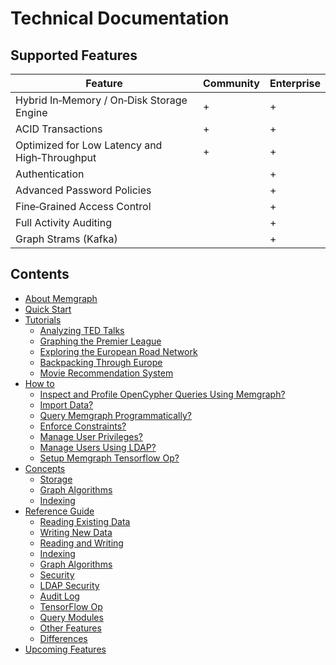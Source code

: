 # Technical Documentation

## Supported Features

Feature                                               | Community | Enterprise
------------------------------------------------------|-----------|-----------
Hybrid In&#8209;Memory / On&#8209;Disk Storage Engine |     +     |     +
ACID Transactions                                     |     +     |     +
Optimized for Low Latency and High&#8209;Throughput   |     +     |     +
Authentication                                        |           |     +
Advanced Password Policies                            |           |     +
Fine&#8209;Grained Access Control                     |           |     +
Full Activity Auditing                                |           |     +
Graph Strams (Kafka)                                  |           |     +

[//]: # (When adding a new documentation file, please add it to the list)

## Contents

  * [About Memgraph](#about-memgraph)
  * [Quick Start](quick-start.md)
  * [Tutorials](tutorials/tutorials-overview.md)
    * [Analyzing TED Talks](tutorials/analyzing-TED-talks.md)
    * [Graphing the Premier League](tutorials/graphing-the-premier-league.md)
    * [Exploring the European Road Network](tutorials/exploring-the-european-road-network.md)
    * [Backpacking Through Europe](tutorials/backpacking-through-europe.md)
    * [Movie Recommendation System](tutorials/movie-recommendation.md)
  * [How to](how_to_guides/how-to-guides-overview.md)
    * [Inspect and Profile OpenCypher Queries Using Memgraph?](how_to_guides/explain-profile.md)
    * [Import Data?](how_to_guides/import-data.md)
    * [Query Memgraph Programmatically?](how_to_guides/query-memgraph-programmatically.md)
    * [Enforce Constraints?](how_to_guides/enforce-constraints.md)
    * [Manage User Privileges?](how_to_guides/manage-user-privileges.md)
    * [Manage Users Using LDAP?](how_to_guides/manage-users-using-ldap.md)
    * [Setup Memgraph Tensorflow Op?](how_to_guides/tensorflow-setup.md)
  * [Concepts](concepts/concepts-overview.md)
    * [Storage](concepts/storage.md)
    * [Graph Algorithms](concepts/graph-algorithms.md)
    * [Indexing](concepts/indexing.md)
  * [Reference Guide](reference_guide/reference-overview.md)
    * [Reading Existing Data](reference_guide/reading-existing-data.md)
    * [Writing New Data](reference_guide/writing-new-data.md)
    * [Reading and Writing](reference_guide/reading-and-writing.md)
    * [Indexing](reference_guide/indexing.md)
    * [Graph Algorithms](reference_guide/graph-algorithms.md)
    * [Security](reference_guide/security.md)
    * [LDAP Security](reference_guide/ldap-security.md)
    * [Audit Log](reference_guide/audit-log.md)
    * [TensorFlow Op](reference_guide/tensorflow.md)
    * [Query Modules](reference_guide/query-modules.md)
    * [Other Features](reference_guide/other-features.md)
    * [Differences](reference_guide/differences.md)
  * [Upcoming Features](upcoming-features.md)

[//]: # (Nothing should go below the contents section)
